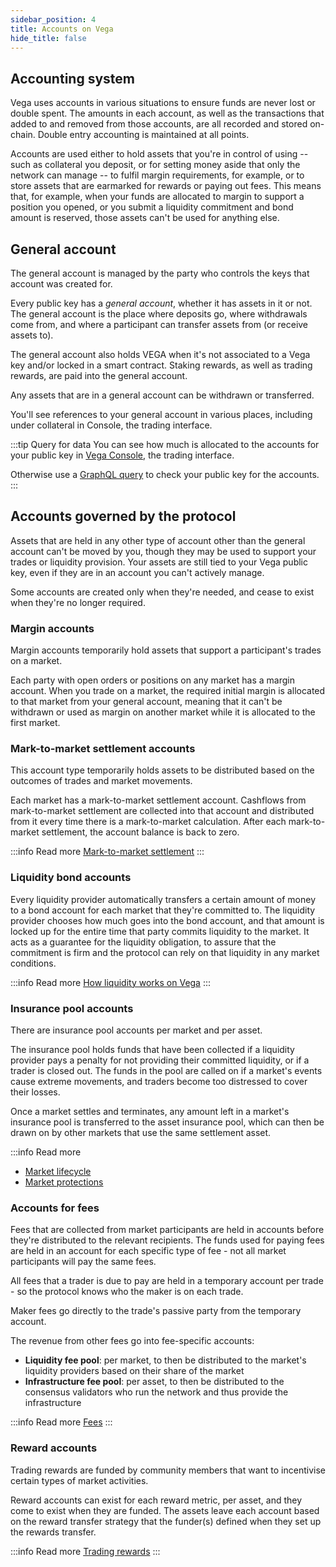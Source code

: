 ```yaml
---
sidebar_position: 4
title: Accounts on Vega
hide_title: false
---
```

## Accounting system
Vega uses accounts in various situations to ensure funds are never lost or double spent. The amounts in each account, as well as the transactions that added to and removed from those accounts, are all recorded and stored on-chain. Double entry accounting is maintained at all points.

Accounts are used either to hold assets that you're in control of using -- such as collateral you deposit, or for setting money aside that only the network can manage -- to fulfil margin requirements, for example, or to store assets that are earmarked for rewards or paying out fees. This means that, for example, when your funds are allocated to margin to support a position you opened, or you submit a liquidity commitment and bond amount is reserved, those assets can't be used for anything else.

## General account
The general account is managed by the party who controls the keys that account was created for.

Every public key has a *general account*, whether it has assets in it or not. The general account is the place where deposits go, where withdrawals come from, and where a participant can transfer assets from (or receive assets to).

The general account also holds VEGA when it's not associated to a Vega key and/or locked in a smart contract. Staking rewards, as well as trading rewards, are paid into the general account.

Any assets that are in a general account can be withdrawn or transferred.

You'll see references to your general account in various places, including under collateral in Console, the trading interface.

:::tip Query for data
You can see how much is allocated to the accounts for your public key in [Vega Console](https://console.fairground.wtf), the trading interface.

Otherwise use a [GraphQL query](./../graphql/objects/party#accounts-account) to check your public key for the accounts.
:::

## Accounts governed by the protocol
Assets that are held in any other type of account other than the general account can't be moved by you, though they may be used to support your trades or liquidity provision. Your assets are still tied to your Vega public key, even if they are in an account you can't actively manage.

Some accounts are created only when they're needed, and cease to exist when they're no longer required.

### Margin accounts
Margin accounts temporarily hold assets that support a participant's trades on a market. 

Each party with open orders or positions on any market has a margin account. When you trade on a market, the required initial margin is allocated to that market from your general account, meaning that it can't be withdrawn or used as margin on another market while it is allocated to the first market.

### Mark-to-market settlement accounts
This account type temporarily holds assets to be distributed based on the outcomes of trades and market movements.

Each market has a mark-to-market settlement account. Cashflows from mark-to-market settlement are collected into that account and distributed from it every time there is a mark-to-market calculation. After each mark-to-market settlement, the account balance is back to zero. 

:::info Read more
[Mark-to-market settlement](./trading-framework/trade-lifecycle#mark-to-market-settlement) 
:::

### Liquidity bond accounts
Every liquidity provider automatically transfers a certain amount of money to a bond account for each market that they're committed to. The liquidity provider chooses how much goes into the bond account, and that amount is locked up for the entire time that party commits liquidity to the market. It acts as a guarantee for the liquidity obligation, to assure that the commitment is firm and the protocol can rely on that liquidity in any market conditions.

:::info Read more
[How liquidity works on Vega](../concepts/liquidity/liquidity.md) 
:::

### Insurance pool accounts
There are insurance pool accounts per market and per asset. 

The insurance pool holds funds that have been collected if a liquidity provider pays a penalty for not providing their committed liquidity, or if a trader is closed out. The funds in the pool are called on if a market's events cause extreme movements, and traders become too distressed to cover their losses. 

Once a market settles and terminates, any amount left in a market's insurance pool is transferred to the asset insurance pool, which can then be drawn on by other markets that use the same settlement asset.

:::info Read more
* [Market lifecycle](./trading-framework/market-lifecycle.md)
* [Market protections](./trading-framework/market-protections.md)

### Accounts for fees
Fees that are collected from market participants are held in accounts before they're distributed to the relevant recipients. The funds used for paying fees are held in an account for each specific type of fee - not all market participants will pay the same fees. 

All fees that a trader is due to pay are held in a temporary account per trade - so the protocol knows who the maker is on each trade. 

Maker fees go directly to the trade's passive party from the temporary account.

The revenue from other fees go into fee-specific accounts:
* **Liquidity fee pool**: per market, to then be distributed to the market's liquidity providers based on their share of the market
* **Infrastructure fee pool**: per asset, to then be distributed to the consensus validators who run the network and thus provide the infrastructure

:::info Read more
[Fees](./trading-framework/fees-rewards.md)
:::

### Reward accounts 
Trading rewards are funded by community members that want to incentivise certain types of market activities. 

Reward accounts can exist for each reward metric, per asset, and they come to exist when they are funded. The assets leave each account based on the reward transfer strategy that the funder(s) defined when they set up the rewards transfer. 

:::info Read more
[Trading rewards](./trading-framework/fees-rewards#trading-rewards)
:::

<!--### Network treasury accounts
The network treasury is made up of accounts, one per asset (if funded), that are contributed to by participants in the network. They can be funded through deposits or direct transfers from other protocol-governed accounts. In the future, funds in the network treasury can be used for rewards, grants, or other uses defined by tokenholder governance. -->